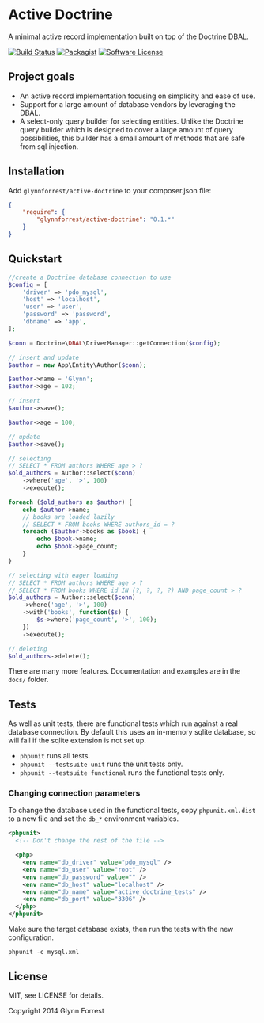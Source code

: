 # Active Doctrine
A minimal active record implementation built on top of the Doctrine DBAL.

[![Build Status](https://img.shields.io/travis/glynnforrest/active-doctrine/master.svg)](https://travis-ci.org/glynnforrest/active-doctrine)
[![Packagist](http://img.shields.io/packagist/v/glynnforrest/active-doctrine.svg)](https://packagist.org/packages/glynnforrest/active-doctrine)
[![Software License](https://img.shields.io/badge/license-MIT-brightgreen.svg)](LICENSE)

## Project goals

* An active record implementation focusing on simplicity and ease of use.
* Support for a large amount of database vendors by leveraging the DBAL.
* A select-only query builder for selecting entities. Unlike the
  Doctrine query builder which is designed to cover a large amount of
  query possibilities, this builder has a small amount of methods that
  are safe from sql injection.

## Installation

Add `glynnforrest/active-doctrine` to your composer.json file:

```json
{
    "require": {
        "glynnforrest/active-doctrine": "0.1.*"
    }
}
```

## Quickstart

```php
//create a Doctrine database connection to use
$config = [
    'driver' => 'pdo_mysql',
    'host' => 'localhost',
    'user' => 'user',
    'password' => 'password',
    'dbname' => 'app',
];

$conn = Doctrine\DBAL\DriverManager::getConnection($config);

// insert and update
$author = new App\Entity\Author($conn);

$author->name = 'Glynn';
$author->age = 102;

// insert
$author->save();

$author->age = 100;

// update
$author->save();

// selecting
// SELECT * FROM authors WHERE age > ?
$old_authors = Author::select($conn)
    ->where('age', '>', 100)
    ->execute();

foreach ($old_authors as $author) {
    echo $author->name;
    // books are loaded lazily
    // SELECT * FROM books WHERE authors_id = ?
    foreach ($author->books as $book) {
        echo $book->name;
        echo $book->page_count;
    }
}

// selecting with eager loading
// SELECT * FROM authors WHERE age > ?
// SELECT * FROM books WHERE id IN (?, ?, ?, ?) AND page_count > ?
$old_authors = Author::select($conn)
    ->where('age', '>', 100)
    ->with('books', function($s) {
        $s->where('page_count', '>', 100);
    })
    ->execute();

// deleting
$old_authors->delete();
```

There are many more features. Documentation and examples are in the
`docs/` folder.

## Tests

As well as unit tests, there are functional tests which run against a
real database connection. By default this uses an in-memory sqlite
database, so will fail if the sqlite extension is not set up.

* `phpunit` runs all tests.
* `phpunit --testsuite unit` runs the unit tests only.
* `phpunit --testsuite functional` runs the functional tests only.

### Changing connection parameters

To change the database used in the functional tests, copy
`phpunit.xml.dist` to a new file and set the `db_*` environment
variables.

```xml
<phpunit>
  <!-- Don't change the rest of the file -->

  <php>
    <env name="db_driver" value="pdo_mysql" />
    <env name="db_user" value="root" />
    <env name="db_password" value="" />
    <env name="db_host" value="localhost" />
    <env name="db_name" value="active_doctrine_tests" />
    <env name="db_port" value="3306" />
  </php>
</phpunit>
```

Make sure the target database exists, then run the tests with the new
configuration.

`phpunit -c mysql.xml`

## License

MIT, see LICENSE for details.

Copyright 2014 Glynn Forrest
